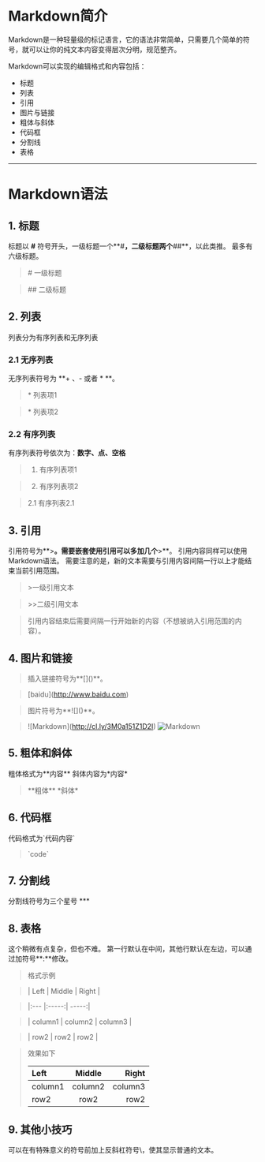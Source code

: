 # Markdown简介
Markdown是一种轻量级的标记语言，它的语法非常简单，只需要几个简单的符号，就可以让你的纯文本内容变得层次分明，规范整齐。

Markdown可以实现的编辑格式和内容包括：
* 标题
* 列表
* 引用
* 图片与链接
* 粗体与斜体
* 代码框
* 分割线
* 表格

***
# Markdown语法
## 1. 标题
标题以 **#** 符号开头，一级标题一个**#**，二级标题两个**##**，以此类推。
最多有六级标题。
> \# 一级标题

> \## 二级标题

## 2. 列表
列表分为有序列表和无序列表
### 2.1 无序列表
无序列表符号为 **+ 、- 或者 * **。
> \* 列表项1

> \* 列表项2

### 2.2 有序列表 
有序列表符号依次为：**数字、点、空格**
> 1. 有序列表项1

> 2. 有序列表项2

> 2.1 有序列表2.1

## 3. 引用
引用符号为**>**。需要嵌套使用引用可以多加几个**>**。
引用内容同样可以使用Markdown语法。
需要注意的是，新的文本需要与引用内容间隔一行以上才能结束当前引用范围。
> \>一级引用文本

> \>>二级引用文本

> 引用内容结束后需要间隔一行开始新的内容（不想被纳入引用范围的内容）。

## 4. 图片和链接
> 插入链接符号为**\[]()**。

>\[baidu](http://www.baidu.com)

> 图片符号为**\!\[]()**。

> \!\[Markdown](http://cl.ly/3M0a151Z1D2I)
![Markdown](http://upload-images.jianshu.io/upload_images/1398548-fc8f3583bccecd23.png?imageMogr2/auto-orient/strip%7CimageView2/2/w/1240)

## 5. 粗体和斜体
粗体格式为\*\*内容\*\*
斜体内容为\*内容\*
> \*\*粗体\*\*
> \*斜体\*

## 6. 代码框
代码格式为\`代码内容\`
>\`code\`

## 7. 分割线
分割线符号为三个星号 \*\*\*

## 8. 表格
这个稍微有点复杂，但也不难。
第一行默认在中间，其他行默认在左边，可以通过加符号**:**修改。
> 格式示例

> | Left | Middle | Right |

> |:--- |:-----:| -----:|

> | column1 | column2 | column3 |

> | row2 | row2 | row2 |

> 效果如下
>
> | Left | Middle | Right |
> |:--- |:-----:| -----:|
> | column1 | column2 | column3 |
> | row2 | row2 | row2 |

## 9. 其他小技巧
可以在有特殊意义的符号前加上反斜杠符号\，使其显示普通的文本。
